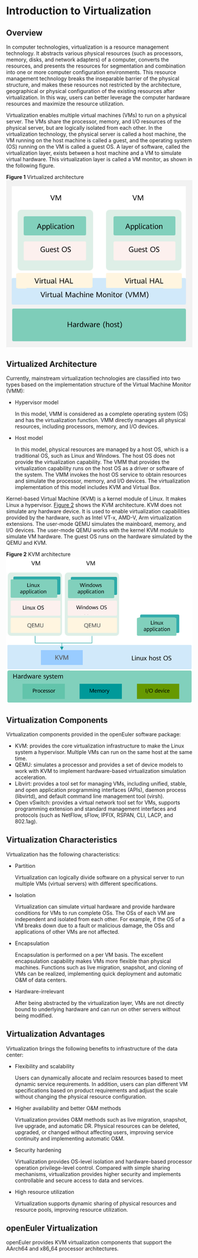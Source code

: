 # Introduction to Virtualization

## Overview

In computer technologies, virtualization is a resource management technology. It abstracts various physical resources \(such as processors, memory, disks, and network adapters\) of a computer, converts the resources, and presents the resources for segmentation and combination into one or more computer configuration environments. This resource management technology breaks the inseparable barrier of the physical structure, and makes these resources not restricted by the architecture, geographical or physical configuration of the existing resources after virtualization. In this way, users can better leverage the computer hardware resources and maximize the resource utilization.

Virtualization enables multiple virtual machines \(VMs\) to run on a physical server. The VMs share the processor, memory, and I/O resources of the physical server, but are logically isolated from each other. In the virtualization technology, the physical server is called a host machine, the VM running on the host machine is called a guest, and the operating system \(OS\) running on the VM is called a guest OS. A layer of software, called the virtualization layer, exists between a host machine and a VM to simulate virtual hardware. This virtualization layer is called a VM monitor, as shown in the following figure.

**Figure  1**  Virtualized architecture 
![](figures/virtualized-architecture.png "virtualized-architecture")

## Virtualized Architecture

Currently, mainstream virtualization technologies are classified into two types based on the implementation structure of the Virtual Machine Monitor \(VMM\):

-   Hypervisor model

    In this model, VMM is considered as a complete operating system \(OS\) and has the virtualization function. VMM directly manages all physical resources, including processors, memory, and I/O devices.

-   Host model

    In this model, physical resources are managed by a host OS, which is a traditional OS, such as Linux and Windows. The host OS does not provide the virtualization capability. The VMM that provides the virtualization capability runs on the host OS as a driver or software of the system. The VMM invokes the host OS service to obtain resources and simulate the processor, memory, and I/O devices. The virtualization implementation of this model includes KVM and Virtual Box.


Kernel-based Virtual Machine \(KVM\) is a kernel module of Linux. It makes Linux a hypervisor.  [Figure 2](#fig310953013541)  shows the KVM architecture. KVM does not simulate any hardware device. It is used to enable virtualization capabilities provided by the hardware, such as Intel VT-x, AMD-V, Arm virtualization extensions. The user-mode QEMU simulates the mainboard, memory, and I/O devices. The user-mode QEMU works with the kernel KVM module to simulate VM hardware. The guest OS runs on the hardware simulated by the QEMU and KVM.

**Figure  2**  KVM architecture
![](figures/kvm-architecture.png "kvm-architecture")

## Virtualization Components

Virtualization components provided in the openEuler software package:

-   KVM: provides the core virtualization infrastructure to make the Linux system a hypervisor. Multiple VMs can run on the same host at the same time.
-   QEMU: simulates a processor and provides a set of device models to work with KVM to implement hardware-based virtualization simulation acceleration.
-   Libvirt: provides a tool set for managing VMs, including unified, stable, and open application programming interfaces \(APIs\), daemon process \(libvirtd\), and default command line management tool \(virsh\).
-   Open vSwitch: provides a virtual network tool set for VMs, supports programming extension and standard management interfaces and protocols \(such as NetFlow, sFlow, IPFIX, RSPAN, CLI, LACP, and 802.1ag\).

## Virtualization Characteristics

Virtualization has the following characteristics:

-   Partition

    Virtualization can logically divide software on a physical server to run multiple VMs \(virtual servers\) with different specifications.


-   Isolation

    Virtualization can simulate virtual hardware and provide hardware conditions for VMs to run complete OSs. The OSs of each VM are independent and isolated from each other. For example, if the OS of a VM breaks down due to a fault or malicious damage, the OSs and applications of other VMs are not affected.


-   Encapsulation

    Encapsulation is performed on a per VM basis. The excellent encapsulation capability makes VMs more flexible than physical machines. Functions such as live migration, snapshot, and cloning of VMs can be realized, implementing quick deployment and automatic O&M of data centers.


-   Hardware-irrelevant

    After being abstracted by the virtualization layer, VMs are not directly bound to underlying hardware and can run on other servers without being modified.


## Virtualization Advantages

Virtualization brings the following benefits to infrastructure of the data center:

-   Flexibility and scalability

    Users can dynamically allocate and reclaim resources based to meet dynamic service requirements. In addition, users can plan different VM specifications based on product requirements and adjust the scale without changing the physical resource configuration.


-   Higher availability and better O&M methods

    Virtualization provides O&M methods such as live migration, snapshot, live upgrade, and automatic DR. Physical resources can be deleted, upgraded, or changed without affecting users, improving service continuity and implementing automatic O&M.


-   Security hardening

    Virtualization provides OS-level isolation and hardware-based processor operation privilege-level control. Compared with simple sharing mechanisms, virtualization provides higher security and implements controllable and secure access to data and services.


-   High resource utilization

    Virtualization supports dynamic sharing of physical resources and resource pools, improving resource utilization.


## openEuler Virtualization

openEuler provides KVM virtualization components that support the AArch64 and x86\_64 processor architectures.

